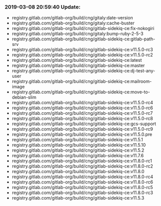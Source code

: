 ### 2019-03-08 20:59:40 Update:

- registry.gitlab.com/gitlab-org/build/cng/gitaly:date-version
- registry.gitlab.com/gitlab-org/build/cng/gitaly:cache-buster
- registry.gitlab.com/gitlab-org/build/cng/gitlab-sidekiq-ce:fix-nokogiri
- registry.gitlab.com/gitlab-org/build/cng/gitaly:bump-ruby-2-5-3
- registry.gitlab.com/gitlab-org/build/cng/gitlab-sidekiq-ce:gitlab-path-srv
- registry.gitlab.com/gitlab-org/build/cng/gitlab-sidekiq-ce:v11.5.0-rc3
- registry.gitlab.com/gitlab-org/build/cng/gitlab-sidekiq-ce:v11.5.0-rc2
- registry.gitlab.com/gitlab-org/build/cng/gitlab-sidekiq-ce:latest
- registry.gitlab.com/gitlab-org/build/cng/gitlab-sidekiq-ce:master
- registry.gitlab.com/gitlab-org/build/cng/gitlab-sidekiq-ce:dj-test-any-user
- registry.gitlab.com/gitlab-org/build/cng/gitlab-sidekiq-ce:mailroom-image
- registry.gitlab.com/gitlab-org/build/cng/gitlab-sidekiq-ce:move-to-debian-slim
- registry.gitlab.com/gitlab-org/build/cng/gitlab-sidekiq-ce:v11.5.0-rc4
- registry.gitlab.com/gitlab-org/build/cng/gitlab-sidekiq-ce:v11.5.0-rc6
- registry.gitlab.com/gitlab-org/build/cng/gitlab-sidekiq-ce:v11.5.0-rc7
- registry.gitlab.com/gitlab-org/build/cng/gitlab-sidekiq-ce:v11.5.0-rc8
- registry.gitlab.com/gitlab-org/build/cng/gitlab-sidekiq-ce:gcs-support
- registry.gitlab.com/gitlab-org/build/cng/gitlab-sidekiq-ce:v11.5.0-rc9
- registry.gitlab.com/gitlab-org/build/cng/gitlab-sidekiq-ce:v11.5.0.pre
- registry.gitlab.com/gitlab-org/build/cng/gitlab-sidekiq-ce:v11.5.1
- registry.gitlab.com/gitlab-org/build/cng/gitlab-sidekiq-ce:v11.5.10
- registry.gitlab.com/gitlab-org/build/cng/gitlab-sidekiq-ce:v11.5.2
- registry.gitlab.com/gitlab-org/build/cng/gitlab-sidekiq-ce:v11.7.6
- registry.gitlab.com/gitlab-org/build/cng/gitlab-sidekiq-ce:v11.8.0-rc1
- registry.gitlab.com/gitlab-org/build/cng/gitlab-sidekiq-ce:v11.8.0-rc2
- registry.gitlab.com/gitlab-org/build/cng/gitlab-sidekiq-ce:v11.8.0
- registry.gitlab.com/gitlab-org/build/cng/gitlab-sidekiq-ce:v11.8.0-rc4
- registry.gitlab.com/gitlab-org/build/cng/gitlab-sidekiq-ce:v11.8.0-rc6
- registry.gitlab.com/gitlab-org/build/cng/gitlab-sidekiq-ce:v11.8.0-rc5
- registry.gitlab.com/gitlab-org/build/cng/gitlab-sidekiq-ce:v11.8.0-rc3
- registry.gitlab.com/gitlab-org/build/cng/gitlab-sidekiq-ce:v11.5.3
